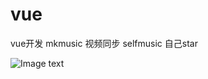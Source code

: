# vue
vue开发
mkmusic 视频同步
selfmusic 自己star

![Image text](http://img.weixinyidu.com/151116/5de2cc05.jpg)